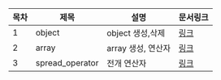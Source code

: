 
| 목차 | 제목 | 설명 | 문서링크 |
| ---- | ---- | ---- | ------- |
| 1 | object | object 생성,삭제 | [링크](./object/Readme.md)
| 2 | array | array 생성, 연산자 | [링크](./array/Readme.md)
| 3 | spread_operator | 전개 연산자 | [링크](./spread_operator/Readme.md)